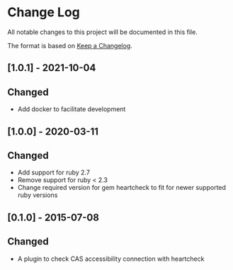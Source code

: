 # Change Log
All notable changes to this project will be documented in this file.

The format is based on [Keep a Changelog](http://keepachangelog.com/).

## [1.0.1] - 2021-10-04
## Changed
- Add docker to facilitate development

## [1.0.0] - 2020-03-11
## Changed
- Add support for ruby 2.7
- Remove support for ruby < 2.3
- Change required version for gem heartcheck to fit for newer supported ruby versions

## [0.1.0] - 2015-07-08
## Changed
- A plugin to check CAS accessibility connection with heartcheck

